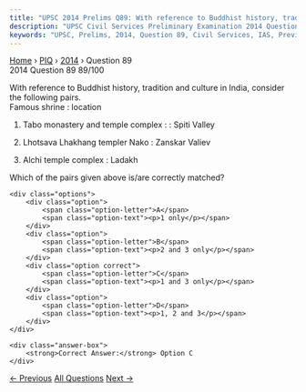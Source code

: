 ```yaml
---
title: "UPSC 2014 Prelims Q89: With reference to Buddhist history, tradition and culture in..."
description: "UPSC Civil Services Preliminary Examination 2014 Question 89 with options and answer"
keywords: "UPSC, Prelims, 2014, Question 89, Civil Services, IAS, Previous Year Questions"
---
```


<nav class="breadcrumb">
    <a href="../../">Home</a>
    <span>›</span>
    <a href="../">PIQ</a>
    <span>›</span>
    <a href="./">2014</a>
    <span>›</span>
    <span>Question 89</span>
</nav>

<div class="question-header">
    <div class="question-meta">
        <span class="year-badge">2014</span>
        <span class="question-number">Question 89</span>
        <span class="progress">89/100</span>
    </div>
    <div class="progress-bar">
        <div class="progress-fill" style="width: 89.0%"></div>
    </div>
</div>

<div class="question-content">
    <div class="question-text">
        <p>With reference to Buddhist history, tradition and culture in India, consider the following pairs. <br />
Famous shrine : location</p>
<ol>
<li>
<p>Tabo monastery and temple complex : : Spiti Valley</p>
</li>
<li>
<p>Lhotsava Lhakhang templer Nako : Zanskar Valiev</p>
</li>
<li>
<p>Alchi temple complex : Ladakh</p>
</li>
</ol>
<p>Which of the pairs given above is/are correctly matched?</p>
    </div>
    
    <div class="options">
        <div class="option">
            <span class="option-letter">A</span>
            <span class="option-text"><p>1 only</p></span>
        </div>
        <div class="option">
            <span class="option-letter">B</span>
            <span class="option-text"><p>2 and 3 only</p></span>
        </div>
        <div class="option correct">
            <span class="option-letter">C</span>
            <span class="option-text"><p>1 and 3 only</p></span>
        </div>
        <div class="option">
            <span class="option-letter">D</span>
            <span class="option-text"><p>1, 2 and 3</p></span>
        </div>
    </div>

    <div class="answer-box">
        <strong>Correct Answer:</strong> Option C
    </div>
</div>

<div class="question-nav">
    <a href="../q088-consider-the-following-pairs-1-garba-gujarat-2-moh/" class="nav-btn prev">← Previous</a>
    <a href="../" class="nav-btn center">All Questions</a>
    <a href="../q090-consider-the-following-statements-1-bijak-is-a-com/" class="nav-btn next">Next →</a>
</div>
